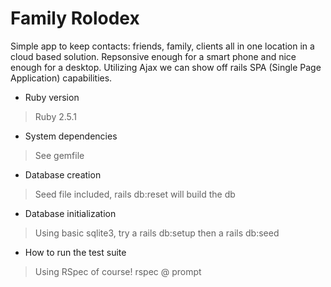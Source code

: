 # Family Rolodex

Simple app to keep contacts: friends, family, clients all in one location in a cloud based solution. Repsonsive enough for a smart phone and nice enough for a desktop. Utilizing Ajax we can show off rails SPA (Single Page Application) capabilities.


* Ruby version

>Ruby 2.5.1

* System dependencies

>See gemfile

* Database creation

>Seed file included, rails db:reset will build the db

* Database initialization

>Using basic sqlite3, try a rails db:setup then a rails db:seed

* How to run the test suite

>Using RSpec of course! rspec @ prompt

